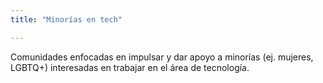 ```yaml
---
title: "Minorías en tech"

---
```


Comunidades enfocadas en impulsar y dar apoyo a minorías (ej. mujeres, LGBTQ+) interesadas en trabajar en el área de tecnología.

